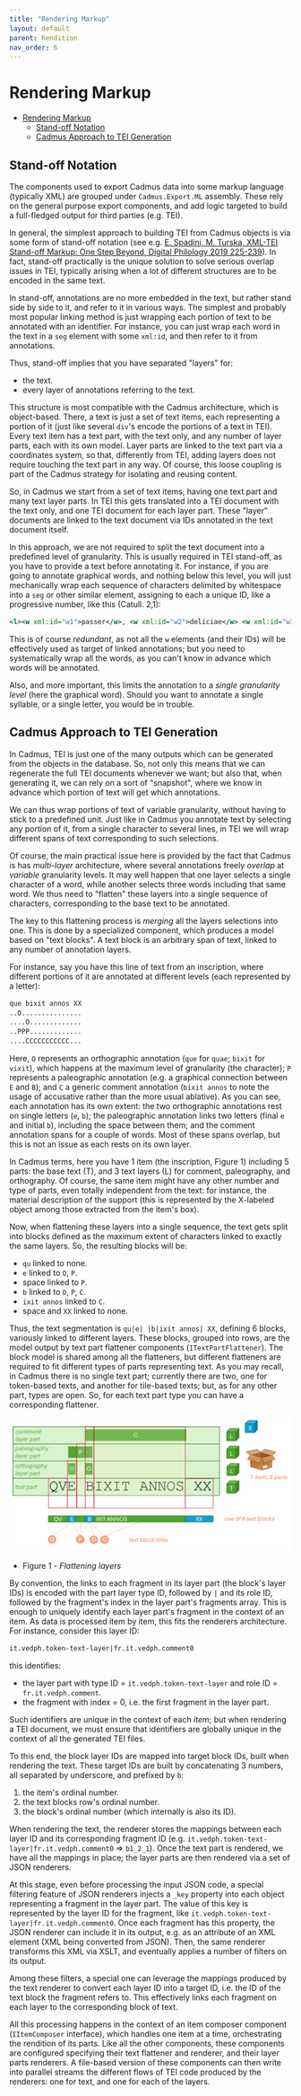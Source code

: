 ```yaml
---
title: "Rendering Markup" 
layout: default
parent: Rendition
nav_order: 6
---
```


# Rendering Markup

- [Rendering Markup](#rendering-markup)
  - [Stand-off Notation](#stand-off-notation)
  - [Cadmus Approach to TEI Generation](#cadmus-approach-to-tei-generation)

## Stand-off Notation

The components used to export Cadmus data into some markup language (typically XML) are grouped under `Cadmus.Export.ML` assembly. These rely on the general purpose export components, and add logic targeted to build a full-fledged output for third parties (e.g. TEI).

In general, the simplest approach to building TEI from Cadmus objects is via some form of stand-off notation (see e.g. [E. Spadini, M. Turska, XML-TEI Stand-off Markup: One Step Beyond, Digital Philology 2019 225-239](https://serval.unil.ch/resource/serval:BIB_F671BA825955.P001/REF.pdf)). In fact, stand-off practically is the unique solution to solve serious overlap issues in TEI, typically arising when a lot of different structures are to be encoded in the same text.

In stand-off, annotations are no more embedded in the text, but rather stand side by side to it, and refer to it in various ways. The simplest and probably most popular linking method is just wrapping each portion of text to be annotated with an identifier. For instance, you can just wrap each word in the text in a `seg` element with some `xml:id`, and then refer to it from annotations.

Thus, stand-off implies that you have separated "layers" for:

- the text.
- every layer of annotations referring to the text.

This structure is most compatible with the Cadmus architecture, which is object-based. There, a text is just a set of text items, each representing a portion of it (just like several `div`'s encode the portions of a text in TEI). Every text item has a text part, with the text only, and any number of layer parts, each with its own model. Layer parts are linked to the text part via a coordinates system, so that, differently from TEI, adding layers does not require touching the text part in any way. Of course, this loose coupling is part of the Cadmus strategy for isolating and reusing content.

So, in Cadmus we start from a set of text items, having one text part and many text layer parts. In TEI this gets translated into a TEI document with the text only, and one TEI document for each layer part. These "layer" documents are linked to the text document via IDs annotated in the text document itself.

In this approach, we are not required to split the text document into a predefined level of granularity. This is usually required in TEI stand-off, as you have to provide a text before annotating it. For instance, if you are going to annotate graphical words, and nothing below this level, you will just mechanically wrap each sequence of characters delimited by whitespace into a `seg` or other similar element, assigning to each a unique ID, like a progressive number, like this (Catull. 2,1):

```xml
<l><w xml:id="w1">passer</w>, <w xml:id="w2">deliciae</w> <w xml:id="w3">meae</w> <w xml:id="w4">puellae</w></l>
```

This is of course _redundant_, as not all the `w` elements (and their IDs) will be effectively used as target of linked annotations; but you need to systematically wrap all the words, as you can't know in advance which words will be annotated.

Also, and more important, this limits the annotation to a _single granularity level_ (here the graphical word). Should you want to annotate a single syllable, or a single letter, you would be in trouble.

## Cadmus Approach to TEI Generation

In Cadmus, TEI is just one of the many outputs which can be generated from the objects in the database. So, not only this means that we can regenerate the full TEI documents whenever we want; but also that, when generating it, we can rely on a sort of "snapshot", where we know in advance which portion of text will get which annotations.

We can thus wrap portions of text of variable granularity, without having to stick to a predefined unit. Just like in Cadmus you annotate text by selecting any portion of it, from a single character to several lines, in TEI we will wrap different spans of text corresponding to such selections.

Of course, the main practical issue here is provided by the fact that Cadmus is has _multi-layer_ architecture, where several annotations freely _overlap_ at _variable_ granularity levels. It may well happen that one layer selects a single character of a word, while another selects three words including that same word. We thus need to "flatten" these layers into a single sequence of characters, corresponding to the base text to be annotated.

The key to this flattening process is _merging_ all the layers selections into one. This is done by a specialized component, which produces a model based on "text blocks". A text block is an arbitrary span of text, linked to any number of annotation layers.

For instance, say you have this line of text from an inscription, where different portions of it are annotated at different levels (each represented by a letter):

```txt
que bixit annos XX
..O...............
....O.............
..PPP.............
....CCCCCCCCCCC...
```

Here, `O` represents an orthographic annotation (`que` for `quae`; `bixit` for `vixit`), which happens at the maximum level of granularity (the character); `P` represents a paleographic annotation (e.g. a graphical connection between `E` and `B`); and `C` a generic comment annotation (`bixit annos` to note the usage of accusative rather than the more usual ablative). As you can see, each annotation has its own extent: the two orthographic annotations rest on single letters (`e`, `b`); the paleographic annotation links two letters (final `e` and initial `b`), including the space between them; and the comment annotation spans for a couple of words. Most of these spans overlap, but this is not an issue as each rests on its own layer.

In Cadmus terms, here you have 1 item (the inscription, Figure 1) including 5 parts: the base text (T), and 3 text layers (L) for comment, paleography, and orthography. Of course, the same item might have any other number and type of parts, even totally independent from the text: for instance, the material description of the support (this is represented by the X-labeled object among those extracted from the item's box).

Now, when flattening these layers into a single sequence, the text gets split into blocks defined as the maximum extent of characters linked to exactly the same layers. So, the resulting blocks will be:

- `qu` linked to none.
- `e` linked to `O`, `P`.
- space linked to `P`.
- `b` linked to `O`, `P`, `C`.
- `ixit annos` linked to `C`.
- space and `XX` linked to none.

Thus, the text segmentation is `qu|e| |b|ixit annos| XX`, defining 6 blocks, variously linked to different layers. These blocks, grouped into rows, are the model output by text part flattener components (`ITextPartFlattener`). The block model is shared among all the flatteners, but different flatteners are required to fit different types of parts representing text. As you may recall, in Cadmus there is no single text part; currently there are two, one for token-based texts, and another for tile-based texts; but, as for any other part, types are open. So, for each text part type you can have a corresponding flattener.

![Flattening layers](img/flattening.png)

- Figure 1 - _Flattening layers_

By convention, the links to each fragment in its layer part (the block's layer IDs) is encoded with the part layer type ID, followed by `|` and its role ID, followed by the fragment's index in the layer part's fragments array. This is enough to uniquely identify each layer part's fragment in the context of an item. As data is processed item by item, this fits the renderers architecture. For instance, consider this layer ID:

```txt
it.vedph.token-text-layer|fr.it.vedph.comment0
```

this identifies:

- the layer part with type ID = `it.vedph.token-text-layer` and role ID = `fr.it.vedph.comment`.
- the fragment with index = 0, i.e. the first fragment in the layer part.

Such identifiers are unique in the context of each _item_; but when rendering a TEI document, we must ensure that identifiers are globally unique in the context of all the generated TEI files.

To this end, the block layer IDs are mapped into target block IDs, built when rendering the text. These target IDs are built by concatenating 3 numbers, all separated by underscore, and prefixed by `b`:

1. the item's ordinal number.
2. the text blocks row's ordinal number.
3. the block's ordinal number (which internally is also its ID).

When rendering the text, the renderer stores the mappings between each layer ID and its corresponding fragment ID (e.g. `it.vedph.token-text-layer|fr.it.vedph.comment0` => `b1_2_1`). Once the text part is rendered, we have all the mappings in place; the layer parts are then rendered via a set of JSON renderers.

At this stage, even before processing the input JSON code, a special filtering feature of JSON renderers injects a `_key` property into each object representing a fragment in the layer part. The value of this key is represented by the layer ID for the fragment, like `it.vedph.token-text-layer|fr.it.vedph.comment0`. Once each fragment has this property, the JSON renderer can include it in its output, e.g. as an attribute of an XML element (XML being converted from JSON). Then, the same renderer transforms this XML via XSLT, and eventually applies a number of filters on its output.

Among these filters, a special one can leverage the mappings produced by the text renderer to convert each layer ID into a target ID, i.e. the ID of the text block the fragment refers to. This effectively links each fragment on each layer to the corresponding block of text.

All this processing happens in the context of an item composer component (`IItemComposer` interface), which handles one item at a time, orchestrating the rendition of its parts. Like all the other components, these components are configured specifying their text flattener and renderer, and their layer parts renderers. A file-based version of these components can then write into parallel streams the different flows of TEI code produced by the renderers: one for text, and one for each of the layers.
